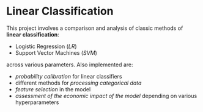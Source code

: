 # Linear Classification

This project involves a comparison and analysis of classic methods 
of **linear classification**:
  * Logistic Regression (_LR_)
  * Support Vector Machines (_SVM_)

across various parameters. Also implemented are:
* _probability calibration_ for linear classifiers
* different methods for _processing categorical data_
* _feature selection_ in the model
* _assessment of the economic impact of the model_ depending on various hyperparameters

